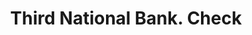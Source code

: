 ---
doi: 10.7916/D8155V5J
date_other: '1881'
date_other_textual: '1881'
form: printed ephemera
genre:
- Checks (bank checks)
name:
- Third National Bank
object_in_context_url: https://biggert.cul.columbia.edu/items/view/ave_biggert_01566
subject_hierarchical_geographic:
- Nashville, Tennessee, United States
subject_name:
- Third National Bank
title: Third National Bank. Check
sort_title: Third National Bank. Check
call_number: ave_biggert_01566
coordinates:
- 36.166666666666664,-86.78333333333333
pid: ave_biggert_01566
identifiers: ave_biggert_01566
permalink: /biggert/ave_biggert_01566/
layout: iiif-image-page
---